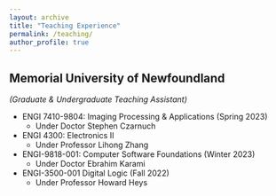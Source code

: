 ```yaml
---
layout: archive
title: "Teaching Experience"
permalink: /teaching/
author_profile: true
---
```


## Memorial University of Newfoundland
*(Graduate & Undergraduate Teaching Assistant)*

- ENGI 7410-9804: Imaging Processing & Applications (Spring 2023)
  - Under Doctor Stephen Czarnuch
- ENGI 4300: Electronics II
  - Under Professor Lihong Zhang
- ENGI-9818-001: Computer Software Foundations (Winter 2023)
  - Under Doctor Ebrahim Karami
- ENGI-3500-001 Digital Logic (Fall 2022)
  - Under Professor Howard Heys 
